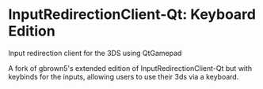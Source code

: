 # InputRedirectionClient-Qt: Keyboard Edition
Input redirection client for the 3DS using QtGamepad

A fork of gbrown5's extended edition of InputRedirectionClient-Qt but with keybinds for the inputs, allowing users to use their 3ds via a keyboard.
